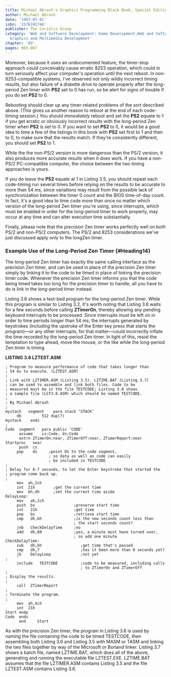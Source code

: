 ```yaml
---
title: Michael Abrash's Graphics Programming Black Book, Special Edition
author: Michael Abrash
date: '1997-07-01'
isbn: '1576101746'
publisher: The Coriolis Group
category: 'Web and Software Development: Game Development,Web and Software Development:
  Graphics and Multimedia Development'
chapter: '03'
pages: 065-067
---
```


Moreover, because it uses an undocumented feature, the timer-stop
approach could conceivably cause erratic 8253 operation, which could in
turn seriously affect your computer's operation until the next reboot.
In non-8253-compatible systems, I've observed not only wildly incorrect
timing results, but also failure of a diskette drive to operate properly
after the long-period Zen timer with **PS2** set to 0 has run, so be
alert for signs of trouble if you do set **PS2** to 0.

Rebooting should clear up any timer-related problems of the sort
described above. (This gives us another reason to reboot at the end of
each code-timing session.) You should *immediately* reboot and set the
**PS2** equate to 1 if you get erratic or obviously incorrect results
with the long-period Zen timer when **PS2** is set to 0. If you want to
set **PS2** to 0, it would be a good idea to time a few of the listings
in this book with **PS2** set first to 1 and then to 0, to make sure
that the results match. If they're consistently different, you should
set **PS2** to 1.

While the the non-PS/2 version is more dangerous than the PS/2 version,
it also produces more accurate results when it does work. If you have a
non-PS/2 PC-compatible computer, the choice between the two timing
approaches is yours.

If you do leave the **PS2** equate at 1 in Listing 3.5, you should
repeat each code-timing run several times before relying on the results
to be accurate to more than 54 ms, since variations may result from the
possible lack of synchronization between the timer 0 count and the BIOS
time-of-day count. In fact, it's a good idea to time code more than once
no matter which version of the long-period Zen timer you're using, since
interrupts, which must be enabled in order for the long-period timer to
work properly, may occur at any time and can alter execution time
substantially.

Finally, please note that the *precision* Zen timer works perfectly well
on both PS/2 and non-PS/2 computers. The PS/2 and 8253 considerations
we've just discussed apply *only* to the longZen timer.

### Example Use of the Long-Period Zen Timer {#Heading14}

The long-period Zen timer has exactly the same calling interface as the
precision Zen timer, and can be used in place of the precision Zen timer
simply by linking it to the code to be timed in place of linking the
precision timer code. Whenever the precision Zen timer informs you that
the code being timed takes too long for the precision timer to handle,
all you have to do is link in the long-period timer instead.

Listing 3.6 shows a test-bed program for the long-period Zen timer.
While this program is similar to Listing 3.2, it's worth noting that
Listing 3.6 waits for a few seconds before calling **ZTimerOn**, thereby
allowing any pending keyboard interrupts to be processed. Since
interrupts must be left on in order to time periods longer than 54 ms,
the interrupts generated by keystrokes (including the upstroke of the
Enter key press that starts the program)—or any other interrupts, for
that matter—could incorrectly inflate the time recorded by the
long-period Zen timer. In light of this, resist the temptation to type
ahead, move the mouse, or the like while the long-period Zen timer is
timing.

**LISTING 3.6 LZTEST.ASM**

    ; Program to measure performance of code that takes longer than
    ; 54 ms to execute. (LZTEST.ASM)
    ;
    ; Link with LZTIMER.ASM (Listing 3.5). LZTIME.BAT (Listing 3.7)
    ; can be used to assemble and link both files. Code to be
    ; measured must be in the file TESTCODE; Listing 3.8 shows
    ; a sample file (LST3-8.ASM) which should be named TESTCODE.
    ;
    ; By Michael Abrash
    ;
    mystack   segment    para stack ‘STACK'
         db         512 dup(?)
    mystack    ends
    ;
    Code  segment   para public ‘CODE'
          assume    cs:Code, ds:Code
          extrn ZTimerOn:near, ZTimerOff:near, ZTimerReport:near
    Startproc   near
          push  cs
         pop    ds     ;point DS to the code segment,
                       ; so data as well as code can easily
                       ; be included in TESTCODE
    ;
    ; Delay for 6-7 seconds, to let the Enter keystroke that started the
    ; program come back up.
    ;
         mov  ah,2ch
         int  21h        ;get the current time
         mov  bh,dh      ;set the current time aside
    DelayLoop:
         mov   ah,2ch
         push  bx                 ;preserve start time
         int   21h                ;get time
         pop   bx                 ;retrieve start time
         cmp   dh,bh              ;is the new seconds count less than
                                  ; the start seconds count?
         jnb   CheckDelayTime     ;no
         add   dh,60              ;yes, a minute must have turned over,
                                  ; so add one minute
    CheckDelayTime:
         sub   dh,bh                 ;get time that's passed
         cmp   dh,7                  ;has it been more than 6 seconds yet?
         jb    DelayLoop             ;not yet
    ;
         include   TESTCODE          ;code to be measured, including calls
                                     ; to ZTimerOn and ZTimerOff
    ;
    ; Display the results.
    ;
         call  ZTimerReport
    ;
    ; Terminate the program.
    ;
         mov  ah,4ch
         int  21h
    Start endp
    Code  ends
          end     Start

As with the precision Zen timer, the program in Listing 3.6 is used by
naming the file containing the code to be timed TESTCODE, then
assembling both Listing 3.6 and Listing 3.5 with MASM or TASM and
linking the two files together by way of the Microsoft or Borland
linker. Listing 3.7 shows a batch file, named LZTIME.BAT, which does all
of the above, generating and running the executable file LZTEST.EXE.
LZTIME.BAT assumes that the file LZTIMER.ASM contains Listing 3.5 and
the file LZTEST.ASM contains Listing 3.6.